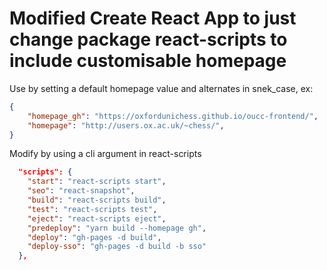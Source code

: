 # Modified Create React App to just change package react-scripts to include customisable homepage

Use by setting a default homepage value and alternates in snek_case, ex:

```json
{
	"homepage_gh": "https://oxfordunichess.github.io/oucc-frontend/",
  	"homepage": "http://users.ox.ac.uk/~chess/",
}
```

Modify by using a cli argument in react-scripts


```json
  "scripts": {
    "start": "react-scripts start",
    "seo": "react-snapshot",
    "build": "react-scripts build",
    "test": "react-scripts test",
    "eject": "react-scripts eject",
    "predeploy": "yarn build --homepage gh",
    "deploy": "gh-pages -d build",
    "deploy-sso": "gh-pages -d build -b sso"
  },
  ```
